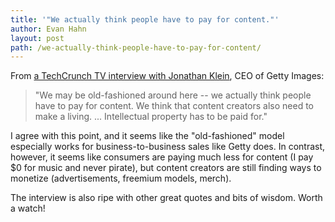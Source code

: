 ```yaml
---
title: '"We actually think people have to pay for content."'
author: Evan Hahn
layout: post
path: /we-actually-think-people-have-to-pay-for-content/
---
```


From [a TechCrunch TV interview with Jonathan Klein][1], CEO of Getty Images:

> "We may be old-fashioned around here -- we actually think people have to pay for content. We think that content creators also need to make a living. ... Intellectual property has to be paid for."

I agree with this point, and it seems like the "old-fashioned" model especially works for business-to-business sales like Getty does. In contrast, however, it seems like consumers are paying much less for content (I pay \$0 for music and never pirate), but content creators are still finding ways to monetize (advertisements, freemium models, merch).

The interview is also ripe with other great quotes and bits of wisdom. Worth a watch!

[1]: http://techcrunch.com/2012/03/16/getty-images-ceo-how-to-build-a-company-that-lasts-tctv/
